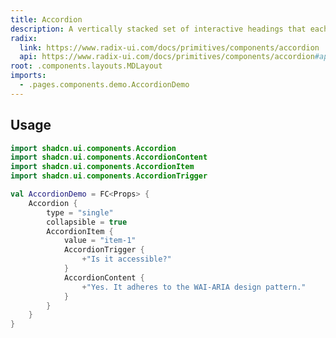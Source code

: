 ```yaml
---
title: Accordion
description: A vertically stacked set of interactive headings that each reveal a section of content.
radix:
  link: https://www.radix-ui.com/docs/primitives/components/accordion
  api: https://www.radix-ui.com/docs/primitives/components/accordion#api-reference
root: .components.layouts.MDLayout
imports:
  - .pages.components.demo.AccordionDemo
---
```


<ComponentPreview component="AccordionDemo {}" file="AccordionDemo" />

## Usage

```kotlin
import shadcn.ui.components.Accordion
import shadcn.ui.components.AccordionContent
import shadcn.ui.components.AccordionItem
import shadcn.ui.components.AccordionTrigger
```

```kotlin
val AccordionDemo = FC<Props> {
    Accordion {
        type = "single"
        collapsible = true
        AccordionItem {
            value = "item-1"
            AccordionTrigger {
                +"Is it accessible?"
            }
            AccordionContent {
                +"Yes. It adheres to the WAI-ARIA design pattern."
            }
        }
    }
}
```